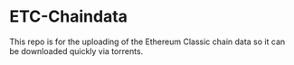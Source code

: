 # ETC-Chaindata
This repo is for the uploading of the Ethereum Classic chain data so it can be downloaded quickly via torrents. 

